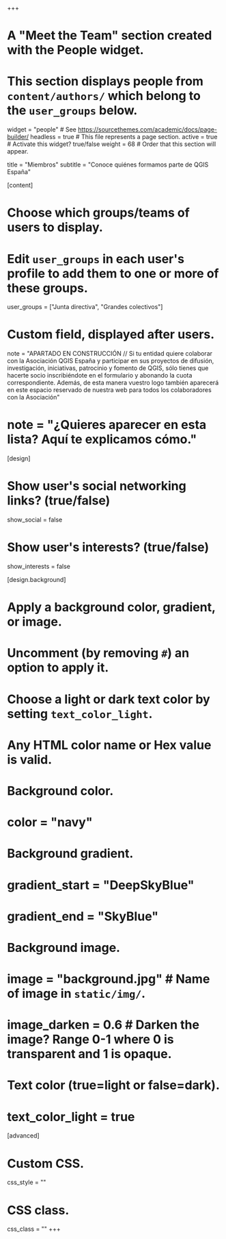 +++
# A "Meet the Team" section created with the People widget.
# This section displays people from `content/authors/` which belong to the `user_groups` below.

widget = "people"  # See https://sourcethemes.com/academic/docs/page-builder/
headless = true  # This file represents a page section.
active = true  # Activate this widget? true/false
weight = 68  # Order that this section will appear.

title = "Miembros"
subtitle = "Conoce quiénes formamos parte de QGIS España"

[content]
  # Choose which groups/teams of users to display.
  #   Edit `user_groups` in each user's profile to add them to one or more of these groups.
  user_groups = ["Junta directiva", "Grandes colectivos"]
  # Custom field, displayed after users.
  note = "APARTADO EN CONSTRUCCIÓN // Si tu entidad quiere colaborar con la Asociación QGIS España y participar en sus proyectos de difusión, investigación, iniciativas, patrocinio y fomento de QGIS, sólo tienes que hacerte socio inscribiéndote en el formulario y abonando la cuota correspondiente. Además, de esta manera vuestro logo también aparecerá en este espacio reservado de nuestra web para todos los colaboradores con la Asociación"
  # note = "¿Quieres aparecer en esta lista? Aquí te explicamos cómo."

[design]
  # Show user's social networking links? (true/false)
  show_social = false

  # Show user's interests? (true/false)
  show_interests = false

[design.background]
  # Apply a background color, gradient, or image.
  #   Uncomment (by removing `#`) an option to apply it.
  #   Choose a light or dark text color by setting `text_color_light`.
  #   Any HTML color name or Hex value is valid.

  # Background color.
  # color = "navy"

  # Background gradient.
  # gradient_start = "DeepSkyBlue"
  # gradient_end = "SkyBlue"

  # Background image.
  # image = "background.jpg"  # Name of image in `static/img/`.
  # image_darken = 0.6  # Darken the image? Range 0-1 where 0 is transparent and 1 is opaque.

  # Text color (true=light or false=dark).
  # text_color_light = true

[advanced]
 # Custom CSS.
 css_style = ""

 # CSS class.
 css_class = ""
+++

